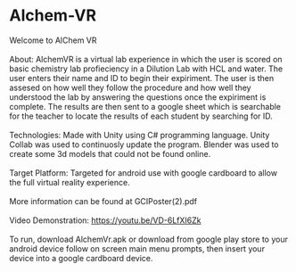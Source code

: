 # Alchem-VR
Welcome to AlChem VR
<br/> <br/>
About: AlchemVR is a virtual lab experience in which the user is scored on basic chemistry lab profieciency in a Dilution Lab with HCL and water. The user enters their name and ID to begin their expiriment. The user is then assesed on how well they follow the procedure and how well they understood the lab by answering the questions once the expiriment is complete. The results are then sent to a google sheet which is searchable for the teacher to locate the results of each student by searching for ID.
<br/><br/>
Technologies: Made with Unity using C# programming language. Unity Collab was used to continuosly update the program. Blender was used to create some 3d models that could not be found online. 
<br/><br/>
Target Platform: Targeted for android use with google cardboard to allow the full virtual reality experience. 
<br/>
<br/>
More information can be found at GCIPoster(2).pdf 
<br/>
<br/>
Video Demonstration: https://youtu.be/VD-6LfXI6Zk
<br/> <br/>
To run, download AlchemVr.apk or download from google play store to your android device follow on screen main menu prompts, then insert your device into a google cardboard device. 
